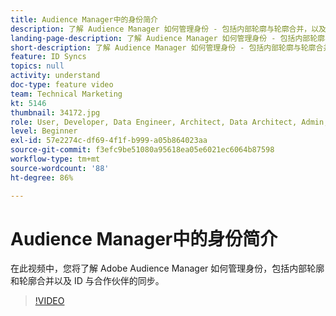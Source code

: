 ```yaml
---
title: Audience Manager中的身份简介
description: 了解 Audience Manager 如何管理身份 - 包括内部轮廓与轮廓合并，以及与合作伙伴同步 ID。
landing-page-description: 了解 Audience Manager 如何管理身份 - 包括内部轮廓与轮廓合并，以及与合作伙伴同步 ID。
short-description: 了解 Audience Manager 如何管理身份 - 包括内部轮廓与轮廓合并，以及与合作伙伴同步 ID。
feature: ID Syncs
topics: null
activity: understand
doc-type: feature video
team: Technical Marketing
kt: 5146
thumbnail: 34172.jpg
role: User, Developer, Data Engineer, Architect, Data Architect, Admin, Leader
level: Beginner
exl-id: 57e2274c-df69-4f1f-b999-a05b864023aa
source-git-commit: f3efc9be51080a95618ea05e6021ec6064b87598
workflow-type: tm+mt
source-wordcount: '88'
ht-degree: 86%

---
```


# Audience Manager中的身份简介

在此视频中，您将了解 Adobe Audience Manager 如何管理身份，包括内部轮廓和轮廓合并以及 ID 与合作伙伴的同步。

>[!VIDEO](https://video.tv.adobe.com/v/38407/?quality=12&captions=chi_hans)
